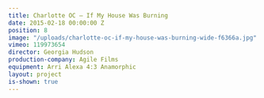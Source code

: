 ```yaml
---
title: Charlotte OC — If My House Was Burning
date: 2015-02-18 00:00:00 Z
position: 8
image: "/uploads/charlotte-oc-if-my-house-was-burning-wide-f6366a.jpg"
vimeo: 119973654
director: Georgia Hudson
production-company: Agile Films
equipment: Arri Alexa 4:3 Anamorphic
layout: project
is-shown: true
---
```


